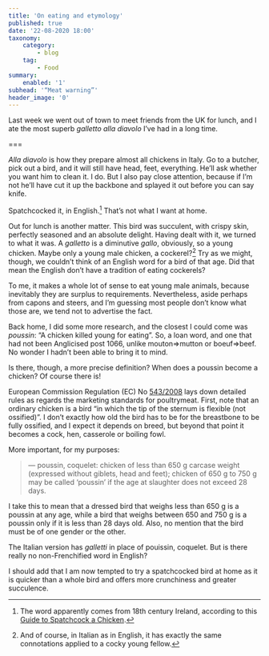 ```yaml
---
title: 'On eating and etymology'
published: true
date: '22-08-2020 18:00'
taxonomy:
    category:
        - blog
    tag:
        - Food
summary:
    enabled: '1'
subhead: '“Meat warning”'
header_image: '0'
---
```


Last week we went out of town to meet friends from the UK for lunch, and I ate the most superb *galletto alla diavolo* I’ve had in a long time.

===

*Alla diavolo* is how they prepare almost all chickens in Italy. Go to a butcher, pick out a bird, and it will still have head, feet, everything. He’ll ask whether you want him to clean it. I do. But I also pay close attention, because if I’m not he’ll have cut it up the backbone and splayed it out before you can say knife. 

Spatchcocked it, in English.[^1] That’s not what I want at home.

Out for lunch is another matter. This bird was succulent, with crispy skin, perfectly seasoned and an absolute delight. Having dealt with it, we turned to what it was. A *galletto* is a diminutive *gallo*, obviously, so a young chicken. Maybe only a young male chicken, a cockerel?[^2] Try as we might, though, we couldn’t think of an English word for a bird of that age. Did that mean the English don’t have a tradition of eating cockerels? 

To me, it makes a whole lot of sense to eat young male animals, because inevitably they are surplus to requirements. Nevertheless, aside perhaps from capons and steers, and I’m guessing most people don’t know what those are, we tend not to advertise the fact. 

Back home, I did some more research, and the closest I could come was *poussin*: “A chicken killed young for eating”. So, a loan word, and one that had not been Anglicised post 1066, unlike mouton=>mutton or boeuf=>beef. No wonder I hadn’t been able to bring it to mind. 

Is there, though, a more precise definition? When does a poussin become a chicken? Of course there is!

European Commission Regulation (EC) No [543/2008](https://eur-lex.europa.eu/LexUriServ/LexUriServ.do?uri=OJ:L:2008:157:0046:0087:EN:PDF) lays down detailed rules as regards the marketing standards for poultrymeat. First, note that an ordinary chicken is a bird “in which the tip of the sternum is flexible (not ossified)”. I don’t exactly how old the bird has to be for the breastbone to be fully ossified, and I expect it depends on breed, but beyond that point it becomes a cock, hen, casserole or boiling fowl. 

More important, for my purposes:

> — poussin, coquelet: chicken of less than 650 g carcase weight (expressed without giblets, head and feet); chicken of 650 g to 750 g may be called ‘poussin’ if the age at slaughter does not exceed 28 days.

I take this to mean that a dressed bird that weighs less than 650 g is a poussin at any age, while a bird that weighs between 650 and 750 g is a poussin only if it is less than 28 days old. Also, no mention that the bird must be of one gender or the other.

The Italian version has *galletti* in place of pouissin, coquelet. But is there really no non-Frenchified word in English?

I should add that I am now tempted to try a spatchcocked bird at home as it is quicker than a whole bird and offers more crunchiness and greater succulence.

[^1]: The word apparently comes from 18th century Ireland, according to this [Guide to Spatchcock a Chicken](https://www.thespruceeats.com/how-to-spatchcock-a-chicken-1808565).

[^2]: And of course, in Italian as in English, it has exactly the same connotations applied to a cocky young fellow.